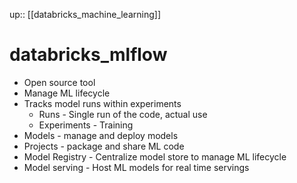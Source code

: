 up:: [[databricks_machine_learning]]

# databricks_mlflow

- Open source tool
- Manage ML lifecycle
- Tracks model runs within experiments
	- Runs - Single run of the code, actual use
	- Experiments - Training
- Models - manage and deploy models
- Projects - package and share ML code
- Model Registry - Centralize model store to manage ML lifecycle
- Model serving - Host ML models for real time servings
